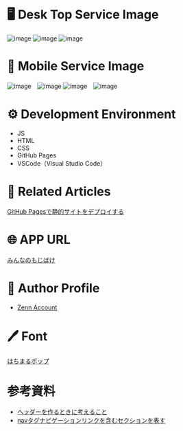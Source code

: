 # 🖥 Desk Top Service Image
![image](https://github.com/user-attachments/assets/24b14df7-a756-462c-81b8-ad7a598b7600)
![image](https://github.com/user-attachments/assets/3ce89c49-a610-4fde-98a6-a6ade7998e8e)
![image](https://github.com/user-attachments/assets/507221d1-2022-4ff8-a65d-2bb477c78814)

# 📱 Mobile Service Image
![image](https://github.com/user-attachments/assets/c0a1beef-9e7e-42ad-8d55-51a186e8bca6)　![image](https://github.com/user-attachments/assets/588ec8e8-d093-4cec-9a3d-b301a36213ed)
![image](https://github.com/user-attachments/assets/68a52008-bea3-4541-88a8-6966c710337d)　![image](https://github.com/user-attachments/assets/454179ad-688e-4646-b6a1-86cccafc6fb6)







# ⚙️ Development Environment
- JS
- HTML
- CSS
- GitHub Pages
- VSCode（Visual Studio Code）


# 📗 Related Articles
 [GitHub Pagesで静的サイトをデプロイする](https://zenn.dev/comsize_press/articles/42f8f9f978a6ef)


# 🌐 APP URL
 [みんなのもじばけ](https://minna-no-mojibake.com/)
 

# 👷 Author Profile
- [Zenn Account](https://zenn.dev/)

# 🖊 Font
[はちまるポップ](https://sankoufont.com/japanese-font/hachimarupop/)

# 参考資料
- [ヘッダーを作るときに考えること](https://qiita.com/m_shinada/items/bd3544e5bb77100a141b)
- [navタグナビゲーションリンクを含むセクションを表す](https://catnose.me/learning/html/nav)
